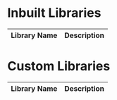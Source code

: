 Inbuilt Libraries
=================
Library Name |                            Description                                       
-------------|-------------------------------------------------------------------------------








Custom Libraries                             
================
Library Name |                            Description                                       
-------------|-------------------------------------------------------------------------------
